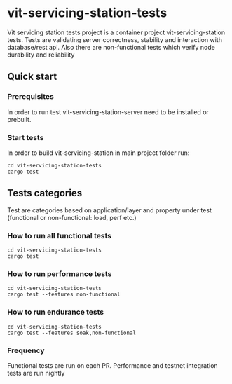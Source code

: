 # vit-servicing-station-tests

Vit servicing station tests project is a container project vit-servicing-station tests. Tests are validating server correctness, stability and interaction with database/rest api. Also there are non-functional tests which verify node durability and reliability

## Quick start

### Prerequisites

In order to run test vit-servicing-station-server need to be installed or prebuilt.

### Start tests

In order to build vit-servicing-station in main project folder run:

```
cd vit-servicing-station-tests
cargo test
```

## Tests categories

Test are categories based on application/layer and property under test (functional or non-functional: load, perf etc.)

### How to run all functional tests

```
cd vit-servicing-station-tests
cargo test 
```

### How to run performance tests

```
cd vit-servicing-station-tests
cargo test --features non-functional
```

### How to run endurance tests

```
cd vit-servicing-station-tests
cargo test --features soak,non-functional
```

### Frequency

Functional tests are run on each PR. Performance and testnet integration tests are run nightly
